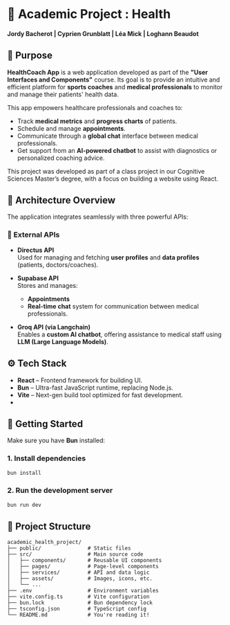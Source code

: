 # 🏥 Academic Project : Health
#### Jordy Bacherot | Cyprien Grunblatt | Léa Mick | Loghann Beaudot

## 🎯 Purpose

**HealthCoach App** is a web application developed as part of the **"User Interfaces and Components"** course.
Its goal is to provide an intuitive and efficient platform for **sports coaches** and **medical professionals** to monitor and manage their patients' health data.

This app empowers healthcare professionals and coaches to:
- Track **medical metrics** and **progress charts** of patients.
- Schedule and manage **appointments**.
- Communicate through a **global chat** interface between medical professionals.
- Get support from an **AI-powered chatbot** to assist with diagnostics or personalized coaching advice.

This project was developed as part of a class project in our Cognitive Sciences Master’s degree, with a focus on building a website using React.

## 🧠 Architecture Overview

The application integrates seamlessly with three powerful APIs:

### 🔗 External APIs

- **Directus API**  
  Used for managing and fetching **user profiles** and **data profiles** (patients, doctors/coaches).

- **Supabase API**  
  Stores and manages:
    - **Appointments**
    - **Real-time chat** system for communication between medical professionals.

- **Groq API (via Langchain)**  
  Enables a **custom AI chatbot**, offering assistance to medical staff using **LLM (Large Language Models)**.

## ⚙️ Tech Stack

- **React** – Frontend framework for building UI.
- **Bun** – Ultra-fast JavaScript runtime, replacing Node.js.
- **Vite** – Next-gen build tool optimized for fast development.
- 
## 🚀 Getting Started

Make sure you have **Bun** installed:

### 1. Install dependencies
```bash
bun install
```

### 2. Run the development server
```bash
bun run dev
```

## 📁 Project Structure
```
academic_health_project/
├── public/               # Static files
├── src/                  # Main source code
│   ├── components/       # Reusable UI components
│   ├── pages/            # Page-level components
│   ├── services/         # API and data logic
│   ├── assets/           # Images, icons, etc.
│   └── ...
├── .env                  # Environment variables
├── vite.config.ts        # Vite configuration
├── bun.lock              # Bun dependency lock
├── tsconfig.json         # TypeScript config
└── README.md             # You're reading it!
```


